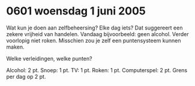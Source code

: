 # 0601 woensdag 1 juni 2005
Wat kun je doen aan zelfbeheersing? Elke dag iets? Dat suggereert een zekere vrijheid van handelen. Vandaag bijvoorbeeld: geen alcohol. Verder voorlopig niet roken. Misschien zou je zelf een puntensysteem kunnen maken.

Welke verleidingen, welke punten?

Alcohol: 2 pt.
Snoep: 1 pt.
TV: 1 pt.
Roken: 1 pt.
Computerspel: 2 pt.
Grens per dag op 2 pt.